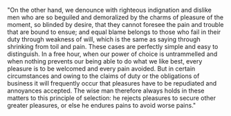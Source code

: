 "On the other hand, we denounce with righteous indignation and dislike men who are so
beguiled and demoralized by the charms of pleasure of the moment, so blinded by desire, that they
cannot foresee the pain and trouble that are bound to ensue; and equal blame belongs to those who fail
in their duty through weakness of will, which is the same as saying through shrinking from toil and pain. These cases are perfectly simple and easy to distinguish. In a free hour, when our power of choice
is untrammelled and when nothing prevents our being able to do what we like best, every pleasure is
to be welcomed and every pain avoided. But in certain circumstances and owing to the claims of duty or the obligations of business it will frequently occur that pleasures have to be repudiated and
annoyances accepted. The wise man therefore always holds in these matters to this principle of
selection: he rejects pleasures to secure other greater pleasures, or else he endures pains to
avoid worse pains."